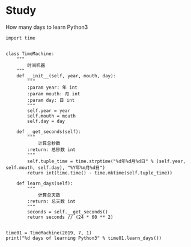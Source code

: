 # Study

How many days to learn Python3

    import time


    class TimeMachine:
        """
            时间机器
        """
        def __init__(self, year, mouth, day):
            """
            :param year: 年 int
            :param mouth: 月 int
            :param day: 日 int
            """
            self.year = year
            self.mouth = mouth
            self.day = day

        def __get_seconds(self):
            """
                计算总秒数
            :return: 总秒数 int
            """
            self.tuple_time = time.strptime("%d年%d月%d日" % (self.year, self.mouth, self.day), "%Y年%m月%d日")
            return int(time.time() - time.mktime(self.tuple_time))

        def learn_days(self):
            """
                计算总天数
            :return: 总天数 int
            """
            seconds = self.__get_seconds()
            return seconds // (24 * 60 ** 2)


    time01 = TimeMachine(2019, 7, 1)
    print("%d days of learning Python3" % time01.learn_days())


